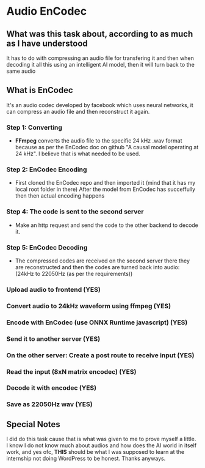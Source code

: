 # Audio EnCodec

## What was this task about, according to as much as I have understood

It has to do with compressing an audio file for transfering it and then when
decoding it all this using an intelligent AI model, then it will turn back to the same audio

## What is EnCodec

It's an audio codec developed by facebook which uses neural networks, it can
compress an audio file and then reconstruct it again.

### Step 1: Converting

- **FFmpeg** converts the audio file to the specific 24 kHz .wav format because as per the EnCodec
  doc on github "A causal model operating at 24 kHz". I believe that is what needed to be used.

### Step 2: EnCodec Encoding

- First cloned the EnCodec repo and then imported it (mind that it has my local root folder in there)
  After the model from EnCodec has succeffully then then actual encoding happens

### Step 4: The code is sent to the second server

- Make an http request and send the code to the other backend to decode it.

### Step 5: EnCodec Decoding

- The compressed codes are received on the second server there they are reconstructed
  and then the codes are turned back into audio: (24kHz to 22050Hz (as per the requirements))

### Upload audio to frontend (YES)

### Convert audio to 24kHz waveform using ffmpeg (YES)

### Encode with EnCodec (use ONNX Runtime javascript) (YES)

### Send it to another server (YES)

### On the other server: Create a post route to receive input (YES)

### Read the input (8xN matrix encodec) (YES)

### Decode it with encodec (YES)

### Save as 22050Hz wav (YES)

## Special Notes

I did do this task cause that is what was given to me to prove myself a little.
I know I do not know much about audios and how does the AI world in itself work,
and yes ofc, **THIS** should be what I was supposed to learn at the internship
not doing WordPress to be honest. Thanks anyways.
